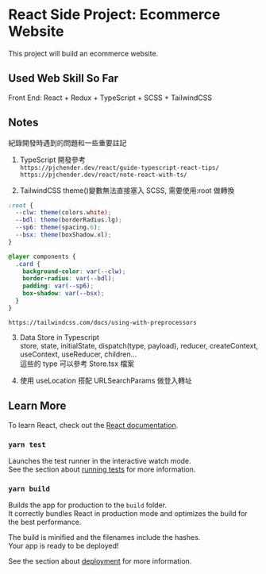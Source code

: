 # React Side Project: Ecommerce Website

This project will build an ecommerce website.

## Used Web Skill So Far

Front End: React + Redux + TypeScript + SCSS + TailwindCSS

## Notes

紀錄開發時遇到的問題和一些重要註記

1. TypeScript 開發參考  
   `https://pjchender.dev/react/guide-typescript-react-tips/`  
   `https://pjchender.dev/react/note-react-with-ts/`

2. TailwindCSS theme()變數無法直接塞入 SCSS, 需要使用:root 做轉換

```scss
:root {
  --clw: theme(colors.white);
  --bdl: theme(borderRadius.lg);
  --sp6: theme(spacing.6);
  --bsx: theme(boxShadow.xl);
}

@layer components {
  .card {
    background-color: var(--clw);
    border-radius: var(--bdl);
    padding: var(--sp6);
    box-shadow: var(--bsx);
  }
}
```

`https://tailwindcss.com/docs/using-with-preprocessors`

3. Data Store in Typescript  
   store, state, initialState, dispatch(type, payload), reducer, createContext, useContext, useReducer, children...  
   這些的 type 可以參考 Store.tsx 檔案

4. 使用 useLocation 搭配 URLSearchParams 做登入轉址

## Learn More

To learn React, check out the [React documentation](https://reactjs.org/).

### `yarn test`

Launches the test runner in the interactive watch mode.\
See the section about [running tests](https://facebook.github.io/create-react-app/docs/running-tests) for more information.

### `yarn build`

Builds the app for production to the `build` folder.\
It correctly bundles React in production mode and optimizes the build for the best performance.

The build is minified and the filenames include the hashes.\
Your app is ready to be deployed!

See the section about [deployment](https://facebook.github.io/create-react-app/docs/deployment) for more information.
